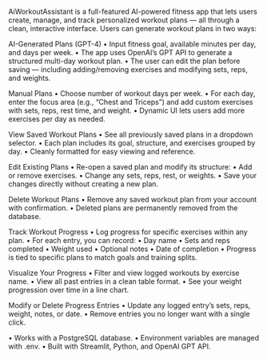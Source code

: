 AiWorkoutAssistant is a full-featured AI-powered fitness app that lets users create, manage, and track personalized workout plans — all through a clean, interactive interface.
Users can generate workout plans in two ways:

AI-Generated Plans (GPT-4)
	•	Input fitness goal, available minutes per day, and days per week.
	•	The app uses OpenAI’s GPT API to generate a structured multi-day workout plan.
	•	The user can edit the plan before saving — including adding/removing exercises and modifying sets, reps, and weights.

Manual Plans
	•	Choose number of workout days per week.
	•	For each day, enter the focus area (e.g., “Chest and Triceps”) and add custom exercises with sets, reps, rest time, and weight.
	•	Dynamic UI lets users add more exercises per day as needed.

View Saved Workout Plans
	•	See all previously saved plans in a dropdown selector.
	•	Each plan includes its goal, structure, and exercises grouped by day.
	•	Cleanly formatted for easy viewing and reference.


Edit Existing Plans
	•	Re-open a saved plan and modify its structure:
	•	Add or remove exercises.
	•	Change any sets, reps, rest, or weights.
	•	Save your changes directly without creating a new plan.

Delete Workout Plans
	•	Remove any saved workout plan from your account with confirmation.
	•	Deleted plans are permanently removed from the database.

Track Workout Progress
	•	Log progress for specific exercises within any plan.
	•	For each entry, you can record:
	•	Day name
	•	Sets and reps completed
	•	Weight used
	•	Optional notes
	•	Date of completion
	•	Progress is tied to specific plans to match goals and training splits.

Visualize Your Progress
	•	Filter and view logged workouts by exercise name.
	•	View all past entries in a clean table format.
	•	See your weight progression over time in a line chart.

Modify or Delete Progress Entries
	•	Update any logged entry’s sets, reps, weight, notes, or date.
	•	Remove entries you no longer want with a single click.

•	Works with a PostgreSQL database.
•	Environment variables are managed with .env.
•	Built with Streamlit, Python, and OpenAI GPT API.


